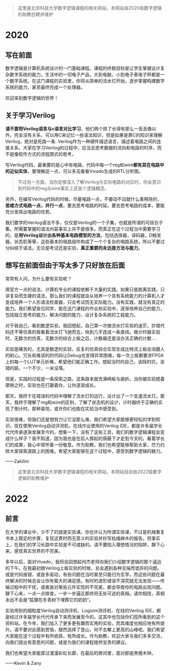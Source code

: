 > 这里是北京科技大学数字逻辑课程的相关网站，本网站由2020级数字逻辑的助教创建并维护

# 2020
## 写在前面

数字逻辑是计算机系统设计的一门基础课程。课程的终极目标是让学生掌握设计复杂数字系统的能力。生活中的一切电子产品，大到电脑，小到电子表电子秤都是一个数字系统。在这门课程的实验里，你将从简单的流水灯开始，逐步掌握构建数字系统的能力，甚至最终完成一个处理器。

欢迎来到数字逻辑的世界！

## 关于学习Verilog

**请不要将Verilog语言与c语言对比学习**，他们两个除了长得有那么一丢丢像以外，完全没有关系，可以用C来记忆一些语法知识，但是如果是靠C的知识来理解Verilog，绝对是死路一条. Verilog作为一种硬件描述语言，描述着电路之间的连接关系，大家在学习Verilog的过程中，应当去思考数据的流向和电路的时序，而不是像软件方式的流程图式的思考。

写Verilog代码，最重要的是心中有电路，代码中每一个reg和wire**都有其在电路中的近似实体**，要理解这一点，可以多去看看Vivado生成的RTL分析图。  

>  不过另一方面，当你足够深入了解Verilog与实际电路的对应时，你会意识到代码中的reg与wire事实上还是个逻辑概念。

另外，在编写Verilog代码的时候，尽量电路一点，不要动不动就什么乘啊除的，**思维方式电路一点，并行一点**，要去思考电路的时延，要去思考电路的成本，要能充分发挥出电路的优势。

我们要学的Verilog语法不多，仅仅是Verilog的一个子集，也就是所谓的可综合子集。所需要掌握的语法内容事实上并不是很多。而真正在这个过程当中需要学习的，是**用Verilog设计出各种基本电路模型的方法**，包括选择器，译码器，D触发器，状态机等等，这些基本的电路组件构成了一个个复杂的电路系统，所以不要过分纠结于语法。无论是考试还是实验，**真正重要的永远是方法与能力**。



## 想写在前面但由于写太多了只好放在后面

常常有人问，为什么要有实验呢？

用官方一点的说法，计算机专业的课程依赖于大量的实践。如果只是脱离实践，只讲复杂而生硬的语法，那么我们的课程就会从培养一个具有系统能力的计算机人才变成培养一个人形语法检查器，只会考试而无实际能力。没有实践，就没有真正的能力。我们希望各位同学，能在这门课程的作业和实验中，逐渐培养自己的能力，包括独立思考的能力，解决问题的能力，设计复杂系统的工程能力。

对于我自己，看到数逻实验，我回想起，自己第一次做流水灯实验的迷茫，抄错代码还不等仿真的我看着流水灯飞驰而去，快到几乎连成一条直线。做计时器实验时，无数次的仿真，无数次的综合上板之后，计数器还是没办法正确的计数....

实验是痛苦的，尤其是数逻的实验，反复的仿真综合实现生成比特流上板会消磨人的耐心。冗长和难读的的代码让Debug也变得异常困难，每一次上板都要求FPGA上的每一个LUT单元祈祷，希望他们能正确工作。想起当时的自己，该踩的坑，该错的路，一个不少，一米没落。

但是，实践的过程是一条探索之路，这条路本就充满崎岖与曲折。当你被实验摁着摩擦之时，实验也在打磨着你，让你逐渐成长。

那天，我终于在错误的代码中理解了流水灯的运行，设计出了一个变速流水灯。那天，我终于理解了reg和wire的区别，了解了状态机的设计，计时器终于正确的实现了倒计时。那种喜悦，或许你们也能在实验当中感受到。

实验很难，但我们还是想努力让它没那么难，我们希望大家能够更轻松的学到知识。现在使用Verilog自动评测机，在线作业使用的Verilog IDE，都是许多届学长代代传承逐渐发展至今的。想象一下，没有了这些工具，我们的数字逻辑课程会变成什么样子？我不知道，因为我也是在前人撑起的荫蔽下才走到今天的。看着学长们的成果，我心中常怀着一份敬意。作为助教，我们也希望能够帮助大家，尽力扫除大家探索道路上的困难。希望大家能够在这个过程中，感受到数字逻辑的魅力。

——Zakilim

> 这里是北京科技大学数字逻辑课程的相关网站，本网站目前由2022级数字逻辑的助教维护

# 2022
## 前言
在大学的课业中，少不了的就是实验课。你也许认为所谓实验课，不过是机械重复书本上既定的步骤，复现这费时而无意义的实验并抄写枯燥麻木的报告。但事实上，在我们的学习长路中实验是不可或缺的。请不要陷入理想情况的陷阱，静下心来，感受真实世界的不完美。

多年以后，面对Vivado，我将会回想起何杰老师向我们介绍数字逻辑的那个遥远的下午。在我最初做Verilog上板实验的时候，总会遇到各种无端而诡异的问题。或是代码报错，或是多驱动，有些问题在当时甚至只能归为玄学。而这些问题在最终解决的时候总会让你有极大的满足感。有时的波形错误不深究就无法发现——传输过程中的干扰，或者是对某些元件实现的不完美，都会导致你的电路出现问题。静下心来，一点一点排查，一步一步逼近那终将无处可逃的真相。请你相信，真相永远不会是“狐狸在冬青树下埋葬它的奶奶”。

实验用到的细粒度Verilog自动测评机、Logisim测评机、在线的Verilog IDE，都是经过许多届学长代代传承下来而发展至今的，这其中也包括你们现所看到的这个资料站。在今年，我们加入了更多更有趣而实用的实验，而其难度也相应地有所提升。请不要对此感到苦恼，既然选择了登山，何不去攀上更高的山峰呢。我们希望大家能在这个过程中有所收获，有所成长。作为助教，欢迎大家与我们多多交流，向我们提出有意思的问题，或是为我们的课程提供宝贵的建议。

我们也希望大家能穿过漫漫彩虹长廊，在最后的房间里，面对那座黑檀木钟。

——Kevin & Zany